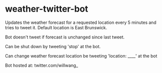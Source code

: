 # weather-twitter-bot
Updates the weather forecast for a requested location every 5 minutes and tries to tweet it. Default location is East Brunswick.

Bot doesn't tweet if forecast is unchanged since last tweet.

Can be shut down by tweeting 'stop' at the bot.

Can change weather forecast location be tweeting 'location: \_\_\_\_' at the bot

Bot hosted at: twitter.com/willwang_
